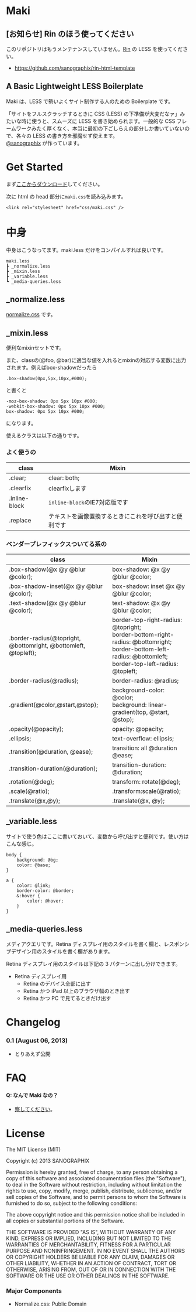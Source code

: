 # Maki

## [お知らせ] Rin のほう使ってください

このリポジトリはもうメンテナンスしていません。[Rin](https://github.com/sanographix/rin-html-template) の LESS を使ってください。

- <https://github.com/sanographix/rin-html-template>


## A Basic Lightweight LESS Boilerplate

Maki は、LESS で勢いよくサイト制作する人のための Boilerplate です。

「サイトをフルスクラッチするときに CSS (LESS) の下準備が大変だなァ」みたいな時に使うと、スムーズに LESS を書き始められます。一般的な CSS フレームワークみたく厚くなく、本当に最初の下ごしらえの部分しか書いていないので、各々の LESS の書き方を邪魔せず使えます。   
[@sanographix](http://twitter.com/sanographix) が作っています。



# Get Started

まず[ここからダウンロード](https://github.com/sanographix/maki/archive/master.zip)してください。

次に html の head 部分に`maki.css`を読み込みます。

	<link rel="stylesheet" href="css/maki.css" />


# 中身

中身はこうなってます。maki.less だけをコンパイルすれば良いです。

	maki.less
	┣ _normalize.less
	┣ _mixin.less
	┣ _variable.less
	┗ _media-queries.less


## _normalize.less


[normalize.css](http://necolas.github.io/normalize.css/) です。


## _mixin.less

便利なmixinセットです。

また、classの(@foo, @bar)に適当な値を入れるとmixinの対応する変数に出力されます。例えばbox-shadowだったら

	.box-shadow(0px,5px,10px,#000);

と書くと

    -moz-box-shadow: 0px 5px 10px #000;
    -webkit-box-shadow: 0px 5px 10px #000;
    box-shadow: 0px 5px 10px #000;

になります。

使えるクラスは以下の通りです。

### よく使うの

| class | Mixin |
|-------|-----|
|.clear;|clear: both;|
|.clearfix|clearfixします|
|.inline-block|`inline-block`のIE7対応版です|
|.replace|テキストを画像置換するときにこれを呼び出すと便利です|
  
  
### ベンダープレフィックスついてる系の

| class | Mixin |
|-------|-----|
|.box-shadow(@x @y @blur @color);|box-shadow: @x @y @blur @color;|
|.box-shadow-inset(@x @y @blur @color); | box-shadow: inset @x @y @blur @color; |
|.text-shadow(@x @y @blur @color);| text-shadow: @x @y @blur @color; |
|.border-radius(@topright, @bottomright, @bottomleft, @topleft);|border-top-right-radius: @topright;<br/>border-bottom-right-radius: @bottomright;<br/>border-bottom-left-radius: @bottomleft;<br/>border-top-left-radius: @topleft; |
|.border-radius(@radius);| border-radius: @radius; |
|.gradient(@color,@start,@stop);| background-color: @color;<br/>background: linear-gradient(top, @start, @stop);|
|.opacity(@opacity);|opacity: @opacity;|
|.ellipsis;|text-overflow: ellipsis;|
|.transition(@duration, @ease);|    transition: all @duration @ease;|
|.transition-duration(@duration);|transition-duration: @duration;|
|.rotation(@deg);|transform: rotate(@deg);|
|.scale(@ratio);|.transform:scale(@ratio);|
|.translate(@x,@y);|.translate(@x, @y);|


## _variable.less
  
サイトで使う色はここに書いておいて、変数から呼び出すと便利です。使い方はこんな感じ。


	body {
	    background: @bg;
	    color: @base;
	}

	a {
	    color: @link;
	    border-color: @border;	
	    &:hover {
	        color: @hover;
	    }
	}


## _media-queries.less
  
メディアクエリです。Retina ディスプレイ用のスタイルを書く欄と、レスポンシブデザイン用のスタイルを書く欄があります。

Retina ディスプレイ用のスタイルは下記の 3 パターンに出し分けできます。

* Retina ディスプレイ用
	* Retina のデバイス全部に出す
	* Retina かつ iPad 以上のブラウザ幅のとき出す
	* Retina かつ PC で見てるときだけ出す
    
# Changelog

### 0.1 (August 06, 2013)

* とりあえず公開


# FAQ

#### Q: なんで Maki なの？

* [察してください](https://www.google.co.jp/search?q=%E8%A5%BF%E6%9C%A8%E9%87%8E%E7%9C%9F%E5%A7%AB)。


# License

The MIT License (MIT)

Copyright (c) 2013 SANOGRAPHIX

Permission is hereby granted, free of charge, to any person obtaining a copy of
this software and associated documentation files (the "Software"), to deal in
the Software without restriction, including without limitation the rights to
use, copy, modify, merge, publish, distribute, sublicense, and/or sell copies of
the Software, and to permit persons to whom the Software is furnished to do so,
subject to the following conditions:

The above copyright notice and this permission notice shall be included in all
copies or substantial portions of the Software.

THE SOFTWARE IS PROVIDED "AS IS", WITHOUT WARRANTY OF ANY KIND, EXPRESS OR
IMPLIED, INCLUDING BUT NOT LIMITED TO THE WARRANTIES OF MERCHANTABILITY, FITNESS
FOR A PARTICULAR PURPOSE AND NONINFRINGEMENT. IN NO EVENT SHALL THE AUTHORS OR
COPYRIGHT HOLDERS BE LIABLE FOR ANY CLAIM, DAMAGES OR OTHER LIABILITY, WHETHER
IN AN ACTION OF CONTRACT, TORT OR OTHERWISE, ARISING FROM, OUT OF OR IN
CONNECTION WITH THE SOFTWARE OR THE USE OR OTHER DEALINGS IN THE SOFTWARE.

### Major Components

* Normalize.css: Public Domain
